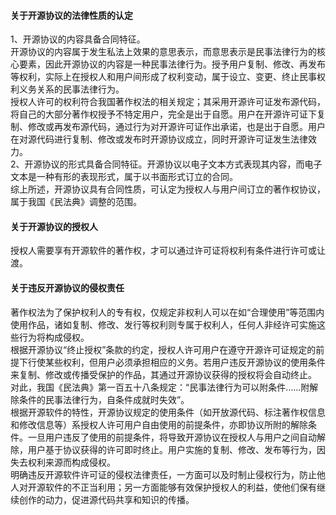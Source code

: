 #### 关于开源协议的法律性质的认定
1、开源协议的内容具备合同特征。  
开源协议的内容属于发生私法上效果的意思表示，而意思表示是民事法律行为的核心要素，因此开源协议的内容是一种民事法律行为。授予用户复制、修改、再发布等权利，实际上在授权人和用户间形成了权利变动，属于设立、变更、终止民事权利义务关系的民事法律行为。  
授权人许可的权利符合我国著作权法的相关规定；其采用开源许可证发布源代码，将自己的大部分著作权授予不特定用户，完全是出于自愿。用户在开源许可证下复制、修改或再发布源代码，通过行为对开源许可证作出承诺，也是出于自愿。用户在对源代码进行复制、修改或发布时开源协议成立，同时开源许可证发生法律效力。  
2、开源协议的形式具备合同特征。开源协议以电子文本方式表现其内容，而电子文本是一种有形的表现形式，属于以书面形式订立的合同。  
综上所述，开源协议具有合同性质，可认定为授权人与用户间订立的著作权协议，属于我国《民法典》调整的范围。  

#### 关于开源协议的授权人
授权人需要享有开源软件的著作权，才可以通过许可证将权利有条件进行许可或让渡。  

#### 关于违反开源协议的侵权责任
著作权法为了保护权利人的专有权，仅规定非权利人可以在如“合理使用”等范围内使用作品，诸如复制、修改、发行等权利则专属于权利人，任何人非经许可实施这些行为将构成侵权。  
根据开源协议“终止授权”条款的约定，授权人许可用户在遵守开源许可证规定的前提下行使某些权利，但用户必须承担相应的义务。若用户违反开源协议的使用条件来复制、修改或传播受保护的作品，其通过开源协议获得的授权将会自动终止。  
对此，我国《民法典》第一百五十八条规定：“民事法律行为可以附条件……附解除条件的民事法律行为，自条件成就时失效”。  
根据开源软件的特性，开源协议规定的使用条件（如开放源代码、标注著作权信息和修改信息等）系授权人许可用户自由使用的前提条件，亦即协议所附的解除条件。一旦用户违反了使用的前提条件，将导致开源协议在授权人与用户之间自动解除，用户基于协议获得的许可即时终止。用户实施的复制、修改、发布等行为，因失去权利来源而构成侵权。  
明确违反开源软件许可证的侵权法律责任，一方面可以及时制止侵权行为，防止他人对开源软件的不正当利用；另一方面能够有效保护授权人的利益，使他们保有继续创作的动力，促进源代码共享和知识的传播。  


